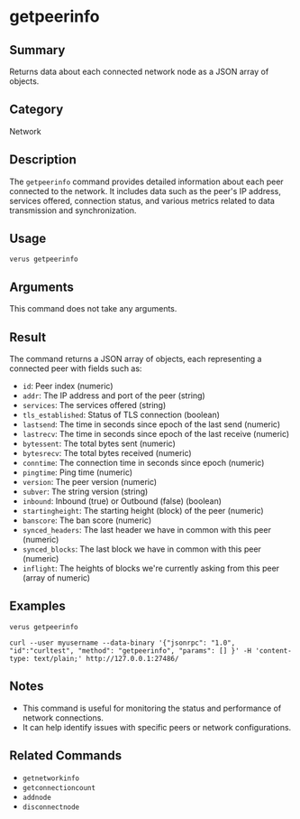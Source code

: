 # getpeerinfo

## Summary
Returns data about each connected network node as a JSON array of objects.

## Category
Network

## Description
The `getpeerinfo` command provides detailed information about each peer connected to the network. It includes data such as the peer's IP address, services offered, connection status, and various metrics related to data transmission and synchronization.

## Usage
```
verus getpeerinfo
```

## Arguments
This command does not take any arguments.

## Result
The command returns a JSON array of objects, each representing a connected peer with fields such as:
- `id`: Peer index (numeric)
- `addr`: The IP address and port of the peer (string)
- `services`: The services offered (string)
- `tls_established`: Status of TLS connection (boolean)
- `lastsend`: The time in seconds since epoch of the last send (numeric)
- `lastrecv`: The time in seconds since epoch of the last receive (numeric)
- `bytessent`: The total bytes sent (numeric)
- `bytesrecv`: The total bytes received (numeric)
- `conntime`: The connection time in seconds since epoch (numeric)
- `pingtime`: Ping time (numeric)
- `version`: The peer version (numeric)
- `subver`: The string version (string)
- `inbound`: Inbound (true) or Outbound (false) (boolean)
- `startingheight`: The starting height (block) of the peer (numeric)
- `banscore`: The ban score (numeric)
- `synced_headers`: The last header we have in common with this peer (numeric)
- `synced_blocks`: The last block we have in common with this peer (numeric)
- `inflight`: The heights of blocks we're currently asking from this peer (array of numeric)

## Examples
```
verus getpeerinfo
```
```
curl --user myusername --data-binary '{"jsonrpc": "1.0", "id":"curltest", "method": "getpeerinfo", "params": [] }' -H 'content-type: text/plain;' http://127.0.0.1:27486/
```

## Notes
- This command is useful for monitoring the status and performance of network connections.
- It can help identify issues with specific peers or network configurations.

## Related Commands
- `getnetworkinfo`
- `getconnectioncount`
- `addnode`
- `disconnectnode` 